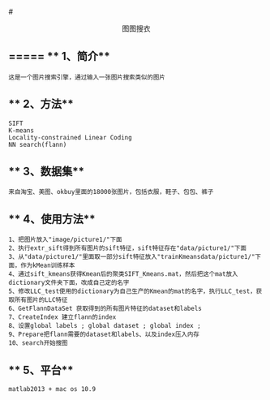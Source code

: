 #<center color = "Red">图图搜衣</center>

=====
** 1、简介**
------
	这是一个图片搜索引擎，通过输入一张图片搜索类似的图片
	
** 2、方法**
------
	SIFT
	K-means
	Locality-constrained Linear Coding
	NN search(flann)
** 3、数据集**
-------
	来自淘宝、美图、okbuy里面的18000张图片，包括衣服，鞋子、包包、裤子

** 4、使用方法**
-------
	1、把图片放入"image/picture1/"下面
	2、执行extr_sift得到所有图片的sift特征，sift特征存在"data/picture1/"下面
	3、从"data/picture1/"里面取一部分sift特征放入"trainKmeansdata/picture1/"下面，作为kMean训练样本
	4、通过sift_kmeans获得Kmean后的聚类SIFT_Kmeans.mat，然后把这个mat放入dictionary文件夹下面，改成自己定的名字
	5、修改LLC_test使用的dictionary为自己生产的Kmean的mat的名字，执行LLC_test，获取所有图片的LLC特征
	6、GetFlannDataSet 获取得到的所有图片特征的dataset和labels
	7、CreateIndex 建立flann的index
	8、设置global labels ; global dataset ; global index ;
	9、Prepare把flann需要的dataset和labels、以及index压入内存
	10、search开始搜图
	
	
** 5、平台**
--------
	matlab2013 + mac os 10.9 
	
